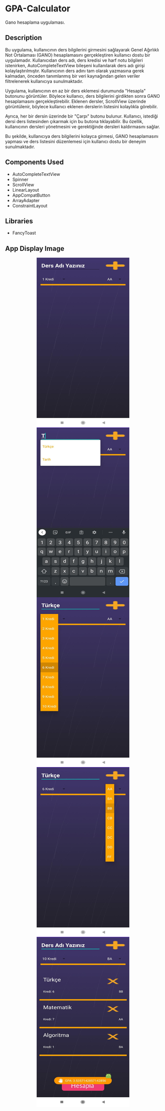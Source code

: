 # GPA-Calculator
Gano hesaplama uygulaması.

## Description
Bu uygulama, kullanıcının ders bilgilerini girmesini sağlayarak Genel Ağırlıklı Not Ortalaması (GANO) hesaplamasını gerçekleştiren kullanıcı dostu bir uygulamadır. Kullanıcıdan ders adı, ders kredisi ve harf notu bilgileri istenirken, AutoCompleteTextView bileşeni kullanılarak ders adı girişi kolaylaştırılmıştır. Kullanıcının ders adını tam olarak yazmasına gerek kalmadan, önceden tanımlanmış bir veri kaynağından gelen veriler filtrelenerek kullanıcıya sunulmaktadır.

 Uygulama, kullanıcının en az bir ders eklemesi durumunda "Hesapla" butonunu görüntüler. Böylece kullanıcı, ders bilgilerini girdikten sonra GANO hesaplamasını gerçekleştirebilir. Eklenen dersler, ScrollView üzerinde görüntülenir, böylece kullanıcı eklenen derslerin listesini kolaylıkla görebilir.

 Ayrıca, her bir dersin üzerinde bir "Çarpı" butonu bulunur. Kullanıcı, istediği dersi ders listesinden çıkarmak için bu butona tıklayabilir. Bu özellik, kullanıcının dersleri yönetmesini ve gerektiğinde dersleri kaldırmasını sağlar.

 Bu şekilde, kullanıcıya ders bilgilerini kolayca girmesi, GANO hesaplamasını yapması ve ders listesini düzenlemesi için kullanıcı dostu bir deneyim sunulmaktadır.
 
## Components Used
- AutoCompleteTextView
- Spinner
- ScrollView
- LinearLayout
- AppCompatButton
- ArrayAdapter
- ConstraintLayout

## Libraries
- FancyToast

## App Display Image
<p align="left">
  <img src="https://github.com/kursatmemis/GPA-Calculator/blob/main/images/img_1.jpg" width="300" height="550" style="display: block; margin: auto;">
  <img src="https://github.com/kursatmemis/GPA-Calculator/blob/main/images/img_2.jpg" width="300" height="550" style="display: block; margin: auto;">
  <img src="https://github.com/kursatmemis/GPA-Calculator/blob/main/images/img_3.jpg" width="300" height="550" style="display: block; margin: auto;">
  <img src="https://github.com/kursatmemis/GPA-Calculator/blob/main/images/img_4.jpg" width="300" height="550" style="display: block; margin: auto;">
  <img src="https://github.com/kursatmemis/GPA-Calculator/blob/main/images/img_5.jpg" width="300" height="550" style="display: block; margin: auto;">
</p>
